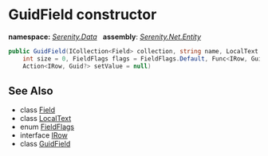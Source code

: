 # GuidField constructor
**namespace:** *[Serenity.Data](../../README.md#serenity.data-namespace)*   **assembly**: *[Serenity.Net.Entity](../../README.md)*

```csharp
public GuidField(ICollection<Field> collection, string name, LocalText caption = null, 
    int size = 0, FieldFlags flags = FieldFlags.Default, Func<IRow, Guid?> getValue = null, 
    Action<IRow, Guid?> setValue = null)
```

## See Also

* class [Field](../Field.md)
* class [LocalText](../Serenity.Net.Core/../../Serenity/LocalText.md)
* enum [FieldFlags](../Serenity.Net.Data/../FieldFlags.md)
* interface [IRow](../IRow.md)
* class [GuidField](../GuidField.md)